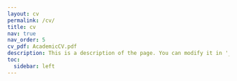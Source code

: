 ```yaml
---
layout: cv
permalink: /cv/
title: cv
nav: true
nav_order: 5
cv_pdf: AcademicCV.pdf
description: This is a description of the page. You can modify it in '_pages/cv.md'. You can also change or remove the top pdf download button.
toc:
  sidebar: left
---
```


